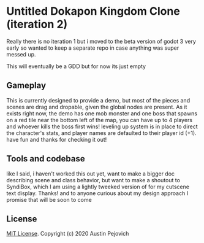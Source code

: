 # Untitled Dokapon Kingdom Clone (iteration 2)

Really there is no iteration 1 but i moved to the beta version of godot 3 very early so wanted to keep a separate repo in case anything was super messed up.

This will eventually be a GDD but for now its just empty

## Gameplay

This is currently designed to provide a demo, but most of the pieces and scenes are drag and dropable, given the global nodes are present. As it exists right now, the demo has one mob monster and one boss that spawns on a red tile near the bottom left of the map, you can have up to 4 players and whoever kills the boss first wins! leveling up system is in place to direct the character's stats, and player names are defaulted to their player id (+1). have fun and thanks for checking it out!


## Tools and codebase
like I said, i haven't worked this out yet, want to make a bigger doc describing scene and class behavior, but want to make a shoutout to SyndiBox, which I am using a lightly tweeked version of for my cutscene text display. Thanks! and to anyone curious about my design approach I promise that will be soon to come

## License

[MIT License](LICENSE). Copyright (c) 2020 Austin Pejovich
